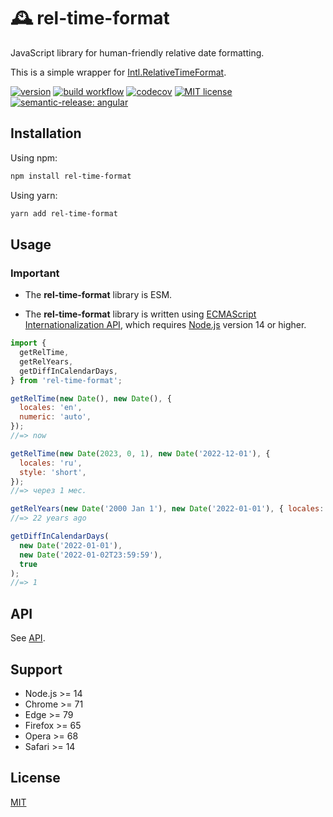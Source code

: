 # 🕰️ rel-time-format

JavaScript library for human-friendly relative date formatting.

This is a simple wrapper for [Intl.RelativeTimeFormat](https://developer.mozilla.org/en-US/docs/Web/JavaScript/Reference/Global_Objects/Intl/RelativeTimeFormat).

[![version](https://img.shields.io/npm/v/rel-time-format)](https://www.npmjs.com/package/ci-workflow-testing) [![build workflow](https://github.com/unicorn-84/rel-time-format/actions/workflows/build.yml/badge.svg)](https://github.com/unicorn-84/rel-time-format/actions/workflows/build.yml) [![codecov](https://codecov.io/gh/unicorn-84/rel-time-format/branch/master/graph/badge.svg?token=5A76CUQ75O)](https://codecov.io/gh/unicorn-84/rel-time-format) [![MIT license](https://img.shields.io/github/license/unicorn-84/rel-time-format)](https://github.com/unicorn-84/rel-time-format/blob/master/LICENSE) [![semantic-release: angular](https://img.shields.io/badge/semantic--release-angular-e10079?logo=semantic-release)](https://github.com/semantic-release/semantic-release)

## Installation

Using npm:

```bash
npm install rel-time-format
```

Using yarn:

```bash
yarn add rel-time-format
```

## Usage

### Important

- The **rel-time-format** library is ESM.

- The **rel-time-format** library is written using [ECMAScript Internationalization API](https://developer.mozilla.org/en-US/docs/Web/JavaScript/Reference/Global_Objects/Intl), which requires [Node.js](https://nodejs.org) version 14 or higher.

```js
import {
  getRelTime,
  getRelYears,
  getDiffInCalendarDays,
} from 'rel-time-format';

getRelTime(new Date(), new Date(), {
  locales: 'en',
  numeric: 'auto',
});
//=> now

getRelTime(new Date(2023, 0, 1), new Date('2022-12-01'), {
  locales: 'ru',
  style: 'short',
});
//=> через 1 мес.

getRelYears(new Date('2000 Jan 1'), new Date('2022-01-01'), { locales: 'en' });
//=> 22 years ago

getDiffInCalendarDays(
  new Date('2022-01-01'),
  new Date('2022-01-02T23:59:59'),
  true
);
//=> 1
```

## API

See [API](https://github.com/unicorn-84/rel-time-format/blob/master/API.md).

## Support

- Node.js >= 14
- Chrome >= 71
- Edge >= 79
- Firefox >= 65
- Opera >= 68
- Safari >= 14

## License

[MIT](https://github.com/unicorn-84/rel-time-format/blob/master/LICENSE)
